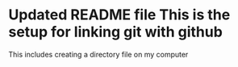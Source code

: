 # Updated README file This is the setup for linking git with github
This includes creating a directory file on my computer
